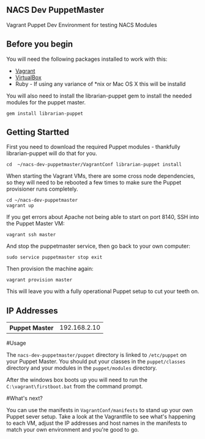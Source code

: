 ## NACS Dev PuppetMaster

Vagrant Puppet Dev Environment for testing NACS Modules


## Before you begin

You will need the following packages installed to work with this:

* [Vagrant](http://vagrantup.com)
* [VirtualBox](http://www.virtualbox.org)
* Ruby - If using any variance of *nix or Mac OS X this will be installd

You will also need to install the librarian-puppet gem to install the needed modules for the puppet master.

``gem install librarian-puppet``


## Getting Startted

First you need to download the required Puppet modules - thankfully librarian-puppet will do that for you. 

``
cd  ~/nacs-dev-puppetmaster/VagrantConf
librarian-puppet install
``

When starting the Vagrant VMs, there are some cross node dependencies, so they will need to be rebooted a few times to make sure the Puppet provisioner runs completely.

```
cd ~/nacs-dev-puppetmaster
vagrant up
```

If you get errors about Apache not being able to start on port 8140, SSH into the Puppet Master VM:

``vagrant ssh master``

And stop the puppetmaster service, then go back to your own computer:

``
sudo service puppetmaster stop
exit
``

Then provision the machine again:

``vagrant provision master``

This will leave you with a fully operational Puppet setup to cut your teeth on.

## IP Addresses

<table>
<tr><th>Puppet Master</th><td>192.168.2.10</td></tr>
</table>

#Usage

The ``nacs-dev-puppetmaster/puppet`` directory is linked to ``/etc/puppet`` on your Puppet Master. You should put your classes in the ``puppet/classes`` directory and your modules in the ``puppet/modules`` directory.

After the windows box boots up you will need to run the ``C:\vagrant\firstboot.bat`` from the command prompt.

#What's next?

You can use the manifests in ``VagrantConf/manifests`` to stand up your own Puppet sever setup. Take a look at the Vagrantfile to see what's happening to each VM, adjust the IP addresses and host names in the manifests to match your own environment and you're good to go.
